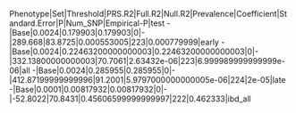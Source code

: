 Phenotype|Set|Threshold|PRS.R2|Full.R2|Null.R2|Prevalence|Coefficient|Standard.Error|P|Num_SNP|Empirical-P|test
-|Base|0.0024|0.179903|0.179903|0|-|289.668|83.8725|0.000553005|223|0.000779999|early
-|Base|0.0024|0.22463200000000003|0.22463200000000003|0|-|332.13800000000003|70.7061|2.63432e-06|223|6.999989999999999e-06|all
-|Base|0.0024|0.285955|0.285955|0|-|412.87199999999996|91.2001|5.9797000000000005e-06|224|2e-05|late
-|Base|0.0001|0.00817932|0.00817932|0|-|-52.8022|70.8431|0.45606599999999997|222|0.462333|ibd_all
